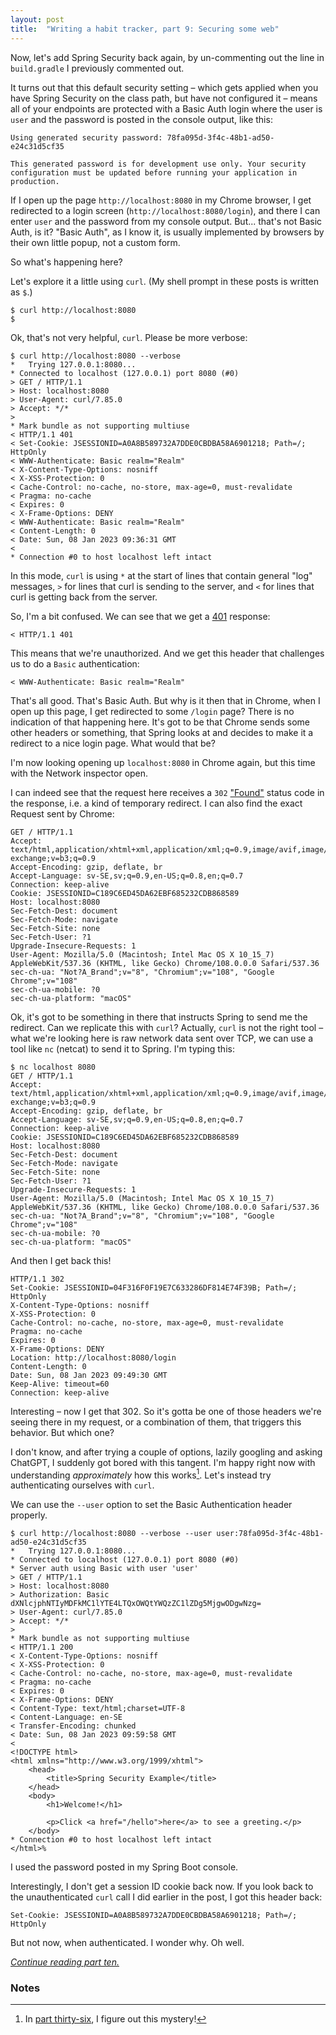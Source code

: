 ```yaml
---
layout: post
title:  "Writing a habit tracker, part 9: Securing some web"
---
```

Now, let's add Spring Security back again, by un-commenting out the line in `build.gradle` I previously commented out.

It turns out that this default security setting – which gets applied when you have Spring Security on the class path, but have not configured it – means all of your endpoints are protected with a Basic Auth login where the user is `user` and the password is posted in the console output, like this:

```text
Using generated security password: 78fa095d-3f4c-48b1-ad50-e24c31d5cf35

This generated password is for development use only. Your security configuration must be updated before running your application in production.
```

If I open up the page `http://localhost:8080` in my Chrome browser, I get redirected to a login screen (`http://localhost:8080/login`), and there I can enter `user` and the password from my console output. But... that's not Basic Auth, is it? "Basic Auth", as I know it, is usually implemented by browsers by their own little popup, not a custom form.   

So what's happening here?

Let's explore it a little using `curl`. (My shell prompt in these posts is written as `$`.)

```shell
$ curl http://localhost:8080
$
```
Ok, that's not very helpful, `curl`. Please be more verbose:

```shell
$ curl http://localhost:8080 --verbose
*   Trying 127.0.0.1:8080...
* Connected to localhost (127.0.0.1) port 8080 (#0)
> GET / HTTP/1.1
> Host: localhost:8080
> User-Agent: curl/7.85.0
> Accept: */*
>
* Mark bundle as not supporting multiuse
< HTTP/1.1 401
< Set-Cookie: JSESSIONID=A0A8B589732A7DDE0CBDBA58A6901218; Path=/; HttpOnly
< WWW-Authenticate: Basic realm="Realm"
< X-Content-Type-Options: nosniff
< X-XSS-Protection: 0
< Cache-Control: no-cache, no-store, max-age=0, must-revalidate
< Pragma: no-cache
< Expires: 0
< X-Frame-Options: DENY
< WWW-Authenticate: Basic realm="Realm"
< Content-Length: 0
< Date: Sun, 08 Jan 2023 09:36:31 GMT
<
* Connection #0 to host localhost left intact
```

In this mode, `curl` is using `*` at the start of lines that contain general "log" messages, `>` for lines that curl is sending to the server, and `<` for lines that curl is getting back from the server. 

So, I'm a bit confused. We can see that we get a [401](https://http.cat/401) response:

```text
< HTTP/1.1 401
```

This means that we're unauthorized. And we get this header that challenges us to do a `Basic` authentication:

```text
< WWW-Authenticate: Basic realm="Realm"
```

That's all good. That's Basic Auth. But why is it then that in Chrome, when I open up this page, I get redirected to some `/login` page? There is no indication of that happening here. It's got to be that Chrome sends some other headers or something, that Spring looks at and decides to make it a redirect to a nice login page. What would that be?

I'm now looking opening up `localhost:8080` in Chrome again, but this time with the Network inspector open. 

I can indeed see that the request here receives a `302` ["Found"](https://developer.mozilla.org/en-US/docs/Web/HTTP/Status/302) status code in the response, i.e. a kind of temporary redirect. I can also find the exact Request sent by Chrome:

```text
GET / HTTP/1.1
Accept: text/html,application/xhtml+xml,application/xml;q=0.9,image/avif,image/webp,image/apng,*/*;q=0.8,application/signed-exchange;v=b3;q=0.9
Accept-Encoding: gzip, deflate, br
Accept-Language: sv-SE,sv;q=0.9,en-US;q=0.8,en;q=0.7
Connection: keep-alive
Cookie: JSESSIONID=C189C6ED45DA62EBF685232CDB868589
Host: localhost:8080
Sec-Fetch-Dest: document
Sec-Fetch-Mode: navigate
Sec-Fetch-Site: none
Sec-Fetch-User: ?1
Upgrade-Insecure-Requests: 1
User-Agent: Mozilla/5.0 (Macintosh; Intel Mac OS X 10_15_7) AppleWebKit/537.36 (KHTML, like Gecko) Chrome/108.0.0.0 Safari/537.36
sec-ch-ua: "Not?A_Brand";v="8", "Chromium";v="108", "Google Chrome";v="108"
sec-ch-ua-mobile: ?0
sec-ch-ua-platform: "macOS"
```

Ok, it's got to be something in there that instructs Spring to send me the redirect. Can we replicate this with `curl`? Actually, `curl` is not the right tool – what we're looking here is raw network data sent over TCP, we can use a tool like `nc` (netcat) to send it to Spring. I'm typing this: 

```shell
$ nc localhost 8080
GET / HTTP/1.1
Accept: text/html,application/xhtml+xml,application/xml;q=0.9,image/avif,image/webp,image/apng,*/*;q=0.8,application/signed-exchange;v=b3;q=0.9
Accept-Encoding: gzip, deflate, br
Accept-Language: sv-SE,sv;q=0.9,en-US;q=0.8,en;q=0.7
Connection: keep-alive
Cookie: JSESSIONID=C189C6ED45DA62EBF685232CDB868589
Host: localhost:8080
Sec-Fetch-Dest: document
Sec-Fetch-Mode: navigate
Sec-Fetch-Site: none
Sec-Fetch-User: ?1
Upgrade-Insecure-Requests: 1
User-Agent: Mozilla/5.0 (Macintosh; Intel Mac OS X 10_15_7) AppleWebKit/537.36 (KHTML, like Gecko) Chrome/108.0.0.0 Safari/537.36
sec-ch-ua: "Not?A_Brand";v="8", "Chromium";v="108", "Google Chrome";v="108"
sec-ch-ua-mobile: ?0
sec-ch-ua-platform: "macOS"

```

And then I get back this! 

```text
HTTP/1.1 302
Set-Cookie: JSESSIONID=04F316F0F19E7C633286DF814E74F39B; Path=/; HttpOnly
X-Content-Type-Options: nosniff
X-XSS-Protection: 0
Cache-Control: no-cache, no-store, max-age=0, must-revalidate
Pragma: no-cache
Expires: 0
X-Frame-Options: DENY
Location: http://localhost:8080/login
Content-Length: 0
Date: Sun, 08 Jan 2023 09:49:30 GMT
Keep-Alive: timeout=60
Connection: keep-alive

```

Interesting – now I get that 302. So it's gotta be one of those headers we're seeing there in my request, or a combination of them, that triggers this behavior. But which one? 

I don't know, and after trying a couple of options, lazily googling and asking ChatGPT, I suddenly got bored with this tangent. I'm happy right now with understanding _approximately_ how this works[^1]. Let's instead try authenticating ourselves with `curl`.

We can use the `--user` option to set the Basic Authentication header properly.

```shell
$ curl http://localhost:8080 --verbose --user user:78fa095d-3f4c-48b1-ad50-e24c31d5cf35
*   Trying 127.0.0.1:8080...
* Connected to localhost (127.0.0.1) port 8080 (#0)
* Server auth using Basic with user 'user'
> GET / HTTP/1.1
> Host: localhost:8080
> Authorization: Basic dXNlcjphNTIyMDFkMC1lYTE4LTQxOWQtYWQzZC1lZDg5MjgwODgwNzg=
> User-Agent: curl/7.85.0
> Accept: */*
>
* Mark bundle as not supporting multiuse
< HTTP/1.1 200
< X-Content-Type-Options: nosniff
< X-XSS-Protection: 0
< Cache-Control: no-cache, no-store, max-age=0, must-revalidate
< Pragma: no-cache
< Expires: 0
< X-Frame-Options: DENY
< Content-Type: text/html;charset=UTF-8
< Content-Language: en-SE
< Transfer-Encoding: chunked
< Date: Sun, 08 Jan 2023 09:59:58 GMT
<
<!DOCTYPE html>
<html xmlns="http://www.w3.org/1999/xhtml">
    <head>
        <title>Spring Security Example</title>
    </head>
    <body>
        <h1>Welcome!</h1>

        <p>Click <a href="/hello">here</a> to see a greeting.</p>
    </body>
* Connection #0 to host localhost left intact
</html>%
``` 

I used the password posted in my Spring Boot console.

Interestingly, I don't get a session ID cookie back now. If you look back to the unauthenticated `curl` call I did earlier in the post, I got this header back: 

```text
Set-Cookie: JSESSIONID=A0A8B589732A7DDE0CBDBA58A6901218; Path=/; HttpOnly
```

But not now, when authenticated. I wonder why. Oh well.

_[Continue reading part ten.](/posts/2023-01-10-habit-tracker-securing-things-2)_

### Notes

[^1]: In [part thirty-six](/posts/2023-02-21-adding-apis), I figure out this mystery! 
